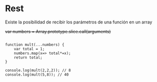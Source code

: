 # Rest

Existe la posibilidad de recibir los parámetros de una función en un array

<strike>var numbers = Array.prototype.slice.call(arguments)</strike>

<pre><code>
function mult(...numbers) {
    var total = 1;
    numbers.map(x=> total*=x);
    return total;
}

console.log(mult(2,2,2)); // 8
console.log(mult(5,8)); // 40

</code></pre>